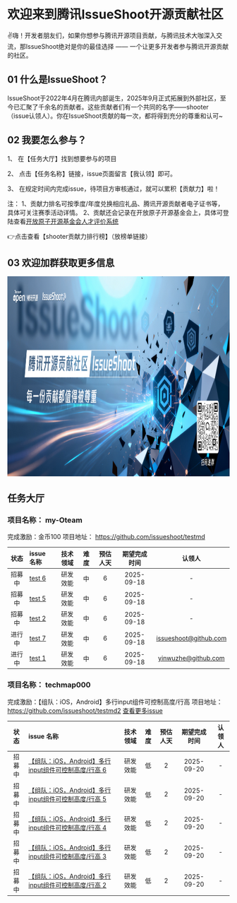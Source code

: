 # 欢迎来到腾讯IssueShoot开源贡献社区


✌嗨！开发者朋友们，如果你想参与腾讯开源项目贡献，与腾讯技术大咖深入交流，那IssueShoot绝对是你的最佳选择 —— 一个让更多开发者参与腾讯开源贡献的社区。
## 01 什么是IssueShoot？


IssueShoot于2022年4月在腾讯内部诞生，2025年9月正式拓展到外部社区，至今已汇聚了千余名的贡献者。这些贡献者们有一个共同的名字——shooter（issue认领人）。你在IssueShoot贡献的每一次，都将得到充分的尊重和认可~

## 02 我要怎么参与？


1、 在【任务大厅】找到想要参与的项目

2、 点击【任务名称】链接，issue页面留言【我认领】即可。

3、 在规定时间内完成issue，待项目方审核通过，就可以累积【贡献力】啦！

注： 1、贡献力排名可按季度/年度兑换相应礼品、腾讯开源贡献者电子证书等，具体可关注赛季活动详情。 2、贡献还会记录在开放原子开源基金会上，具体可登陆查看[开放原子开源基金会人才评价系统](https://talent.openatom.cn/)

👉点击查看【shooter贡献力排行榜】（放榜单链接）

## 03 欢迎加群获取更多信息

<img width="1209" height="453" alt="image" src="./image.png" />


## 任务大厅


### 项目名称： my-Oteam
完成激励：金币100 项目地址： https://github.com/issueshoot/testmd 

| 状态             | issue 名称                   | 技术领域           | 难度         | 预估人天 | 期望完成时间 | 认领人           |
|:---------------:|:---------------------------|:---------------:|:-----------:|:-----:|:-------:|:--------------:| 
| 招募中 | [test 6](https://github.com/issueshoot/testmd/issues/6) | 研发效能 | 中 | 6 | 2025-09-18 |  -  |  
| 招募中 | [test 5](https://github.com/issueshoot/testmd/issues/5) | 研发效能 | 中 | 6 | 2025-09-18 |  -  |  
| 招募中 | [test 2](https://github.com/issueshoot/testmd/issues/2) | 研发效能 | 中 | 6 | 2025-09-18 |  -  |  
| 进行中 | [test 7](https://github.com/issueshoot/testmd/issues/7) | 研发效能 | 中 | 6 | 2025-09-18 |  issueshoot@github.com  |  
| 进行中 | [test 1](https://github.com/issueshoot/testmd/issues/1) | 研发效能 | 中 | 6 | 2025-09-18 |  yinwuzhe@github.com  |  

### 项目名称： techmap000
完成激励：【组队：iOS，Android】多行input组件可控制高度/行高
 项目地址： https://github.com/issueshoot/testmd2 [查看更多issue](https://github.com/issueshoot/testmd2/issues?q=is%3Aissue%20state%3Aopen%20(label%3Aissueshoot-open%20OR%20label%3Aissueshoot-external%20))

| 状态             | issue 名称                   | 技术领域           | 难度         | 预估人天 | 期望完成时间 | 认领人           |
|:---------------:|:---------------------------|:---------------:|:-----------:|:-----:|:-------:|:--------------:| 
| 招募中 | [【组队：iOS，Android】多行input组件可控制高度/行高 6](https://github.com/issueshoot/testmd2/issues/6) | 研发效能 | 低 | 2 | 2025-09-20 |  -  |  
| 招募中 | [【组队：iOS，Android】多行input组件可控制高度/行高 5](https://github.com/issueshoot/testmd2/issues/5) | 研发效能 | 低 | 2 | 2025-09-20 |  -  |  
| 招募中 | [【组队：iOS，Android】多行input组件可控制高度/行高 4](https://github.com/issueshoot/testmd2/issues/4) | 研发效能 | 低 | 2 | 2025-09-20 |  -  |  
| 招募中 | [【组队：iOS，Android】多行input组件可控制高度/行高 3](https://github.com/issueshoot/testmd2/issues/3) | 研发效能 | 低 | 2 | 2025-09-20 |  -  |  
| 招募中 | [【组队：iOS，Android】多行input组件可控制高度/行高 2](https://github.com/issueshoot/testmd2/issues/2) | 研发效能 | 低 | 2 | 2025-09-20 |  -  |  

